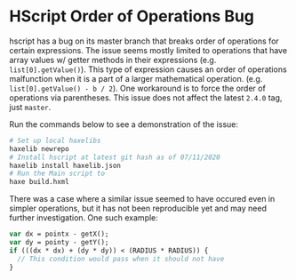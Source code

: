 # HScript Order of Operations Bug

hscript has a bug on its master branch that breaks order of operations for certain expressions. The issue seems mostly limited to operations that have array values w/ getter methods in their expressions (e.g. `list[0].getValue()`). This type of expression causes an order of operations malfunction when it is a part of a larger mathematical operation. (e.g. `list[0].getValue() - b / 2`). One workaround is to force the order of operations via parentheses. This issue does not affect the latest `2.4.0` tag, just `master`.

Run the commands below to see a demonstration of the issue:

```bash
# Set up local haxelibs
haxelib newrepo
# Install hscript at latest git hash as of 07/11/2020
haxelib install haxelib.json
# Run the Main script to
haxe build.hxml
```

There was a case where a similar issue seemed to have occured even in simpler operations, but it has not been reproducible yet and may need further investigation. One such example:

```haxe
var dx = pointx - getX();
var dy = pointy - getY();
if (((dx * dx) + (dy * dy)) < (RADIUS * RADIUS)) {
  // This condition would pass when it should not have
}
```